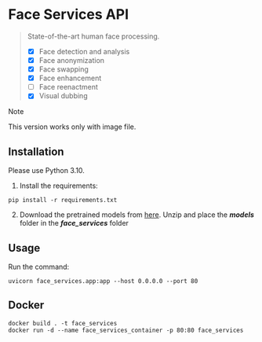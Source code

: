 Face Services API
==========
> State-of-the-art human face processing.
> - [x] Face detection and analysis
> - [x] Face anonymization
> - [x] Face swapping
> - [x] Face enhancement
> - [ ] Face reenactment
> - [x] Visual dubbing

> [!NOTE]
> This version works only with image file.

Installation
------------
Please use Python 3.10.

1. Install the requirements:
```
pip install -r requirements.txt
```
2. Download the pretrained models from [here](https://jwsite.sharepoint.com/:u:/r/sites/WHQ-MEPS-TMASyntheticMedia-Team/Shared%20Documents/Products/Face%20Services%20API/models.zip?csf=1&web=1&e=7JRyLG).
Unzip and place the _**models**_ folder in the _**face_services**_ folder

Usage
-----
Run the command:
```
uvicorn face_services.app:app --host 0.0.0.0 --port 80 
```

Docker
-----
```
docker build . -t face_services
docker run -d --name face_services_container -p 80:80 face_services
```
